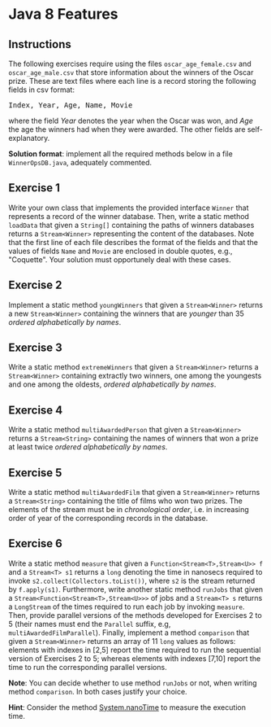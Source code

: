 <body>
<div id="content">
<h1 class="title">Java 8 Features</h1>

<div id="outline-container-sec-1" class="outline-2">
<h2 id="sec-1">Instructions</h2>
<div class="outline-text-2" id="text-1">
<p>
The following exercises require using the files
<code>oscar_age_female.csv</code> and <code>oscar_age_male.csv</code> that store
information about the winners of the Oscar prize. These are text
files where each line is a record storing the following fields in
csv format:
</p>
<pre class="example">Index, Year, Age, Name, Movie
</pre>
<p>
where the field <i>Year</i> denotes the year when the Oscar was won, and
<i>Age</i> the age the winners had when they were awarded. The other
fields are self-explanatory.
</p>

<p>
<b>Solution format</b>: implement all the required methods below in a
file <code>WinnerOpsDB.java</code>, adequately commented.
</p>
</div>
</div>

<div id="outline-container-sec-2" class="outline-2">
<h2 id="sec-2">Exercise 1</h2>
<div class="outline-text-2" id="text-2">
<p>
Write your own class that implements the provided interface <code>Winner</code>
that represents a record of the winner database. Then, write
a static method <code>loadData</code> that given a <code>String[]</code> containing the paths of winners
databases returns a <code>Stream&lt;Winner&gt;</code> representing the
content of the databases. Note that the first line of each file
describes the format of the fields and that the values of fields <code>Name</code>
and <code>Movie</code> are enclosed in double quotes, e.g., "Coquette". Your
solution must opportunely deal with these cases.
</p>
</div>
</div>


<div id="outline-container-sec-3" class="outline-2">
<h2 id="sec-3">Exercise 2</h2>
<div class="outline-text-2" id="text-3">
<p>
Implement a static method <code>youngWinners</code> that given a
<code>Stream&lt;Winner&gt;</code> returns a new <code>Stream&lt;Winner&gt;</code> containing the
winners that are <i>younger</i> than 35 <i>ordered alphabetically by
names</i>.
</p>
</div>
</div>

<div id="outline-container-sec-4" class="outline-2">
<h2 id="sec-4">Exercise 3</h2>
<div class="outline-text-2" id="text-4">
<p>
Write a static method <code>extremeWinners</code> that given a <code>Stream&lt;Winner&gt;</code>
returns a <code>Stream&lt;Winner&gt;</code> containing extractly two winners, one
among the youngests and one among the oldests, <i>ordered
alphabetically by names</i>.
</p>
</div>
</div>



<div id="outline-container-sec-5" class="outline-2">
<h2 id="sec-5">Exercise 4</h2>
<div class="outline-text-2" id="text-5">
<p>
Write a static method <code>multiAwardedPerson</code> that given a
<code>Stream&lt;Winner&gt;</code> returns a <code>Stream&lt;String&gt;</code> containing the names of
winners that won a prize at least twice <i>ordered alphabetically by
names</i>.
</p>
</div>
</div>


<div id="outline-container-sec-6" class="outline-2">
<h2 id="sec-6">Exercise 5</h2>
<div class="outline-text-2" id="text-6">
<p>
  Write a static method <code>multiAwardedFilm</code> that given a
  <code>Stream&lt;Winner&gt;</code> returns a <code>Stream&lt;String&gt;</code> containing the title of
  films who won two prizes. The elements of the stream must be in
  <i>chronological order</i>, i.e. in increasing order of year of the corresponding 
records in the database.
</p>
</div>
</div>


<div id="outline-container-sec-7" class="outline-2">
<h2 id="sec-7">Exercise 6</h2>
<div class="outline-text-2" id="text-7">
<p>
Write a static method <code>measure</code> that given a
<code>Function&lt;Stream&lt;T&gt;,Stream&lt;U&gt;&gt; f</code> and a <code>Stream&lt;T&gt; s1</code> returns a 
<code>long</code> denoting the time
in nanosecs required to invoke  <code>s2.collect(Collectors.toList())</code>, where
<code>s2</code> is the stream returned by <code>f.apply(s1)</code>. 
Furthermore, write another static
method <code>runJobs</code> that given a
<code>Stream&lt;Function&lt;Stream&lt;T&gt;,Stream&lt;U&gt;&gt;&gt;</code> of jobs and a <code>Stream&lt;T&gt; s</code> returns a
<code>LongStream</code> of the times required to run each job by invoking <code>measure</code>. Then, provide
parallel versions of the methods developed for Exercises 2 to 5
(their names must end the <code>Parallel</code> suffix, e.g,
<code>multiAwardedFilmParallel</code>). Finally, implement a method
<code>comparison</code> that given a <code>Stream&lt;Winner&gt;</code> returns an array of 11 <code>long</code> values as follows:
elements with indexes in [2,5] report the time required to run the
sequential version of Exercises 2 to 5; whereas elements with
indexes [7,10] report the time to run the corresponding parallel
versions. 
</p>

<p>
<b>Note</b>: You can decide whether to use method <code>runJobs</code> or not, when writing
method <code>comparison</code>. In both cases justify your choice.
</p>

<p>
<b>Hint</b>: Consider the method <a href="https://docs.oracle.com/javase/8/docs/api/java/lang/System.html#nanoTime--">System.nanoTime</a> to measure the execution
time.
</p>
</div>
</div>
</div>